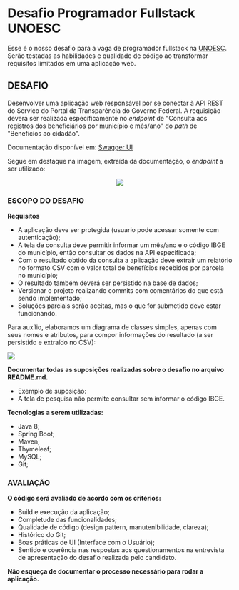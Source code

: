 # Desafio Programador Fullstack UNOESC

Esse é o nosso desafio para a vaga de programador fullstack na [UNOESC](https://www.unoesc.edu.br/). Serão testadas as habilidades e qualidade de código ao transformar requisitos limitados em uma aplicação web.

## DESAFIO

Desenvolver uma aplicação web responsável por se conectar à API REST do Serviço do Portal da Transparência do Governo Federal. A requisição deverá ser realizada especificamente no *endpoint* de "Consulta aos registros dos beneficiários por município e mês/ano" do *path* de "Benefícios ao cidadão".

Documentação disponível em: [Swagger UI](https://api.portaldatransparencia.gov.br/swagger-ui.html)

Segue em destaque na imagem, extraída da documentação, o *endpoint* a ser utilizado:
<div align="center">
	<img src="https://user-images.githubusercontent.com/12573430/159770511-5363ace6-35fe-45de-add4-298bd601c3af.png" />
</div>

### ESCOPO DO DESAFIO

**Requisitos**
- A aplicação deve ser protegida (usuario pode acessar somente com autenticação);
- A tela de consulta deve permitir informar um mês/ano e o código IBGE do município, então consultar os dados na API especificada;
- Com o resultado obtido da consulta a aplicação deve extrair um relatório no formato CSV com o valor total de benefícios recebidos por parcela no município;
- O resultado também deverá ser persistido na base de dados;
- Versionar o projeto realizando commits com comentários do que está sendo implementado;
- Soluções parciais serão aceitas, mas o que for submetido deve estar funcionando.

Para auxílio, elaboramos um diagrama de classes simples, apenas com seus nomes e atributos, para compor informações do resultado (a ser persistido e extraído no CSV): 
<div align="left">
	<img src="https://user-images.githubusercontent.com/12573430/159984550-207dc17c-54e7-453d-9883-be9d6535fb7e.png" />
</div>

**Documentar todas as suposições realizadas sobre o desafio no arquivo README.md.**
- Exemplo de suposição: 
- A tela de pesquisa não permite consultar sem informar o código IBGE.

**Tecnologias a serem utilizadas:**
- Java 8;
- Spring Boot;
- Maven;
- Thymeleaf;
- MySQL;
- Git;

### AVALIAÇÃO

**O código será avaliado de acordo com os critérios:**
- Build e execução da aplicação;
- Completude das funcionalidades;
- Qualidade de código (design pattern, manutenibilidade, clareza); 
- Histórico do Git; 
- Boas práticas de UI (Interface com o Usuário);
- Sentido e coerência nas respostas aos questionamentos na entrevista de apresentação do desafio realizada pelo candidato.

**Não esqueça de documentar o processo necessário para rodar a aplicação.**